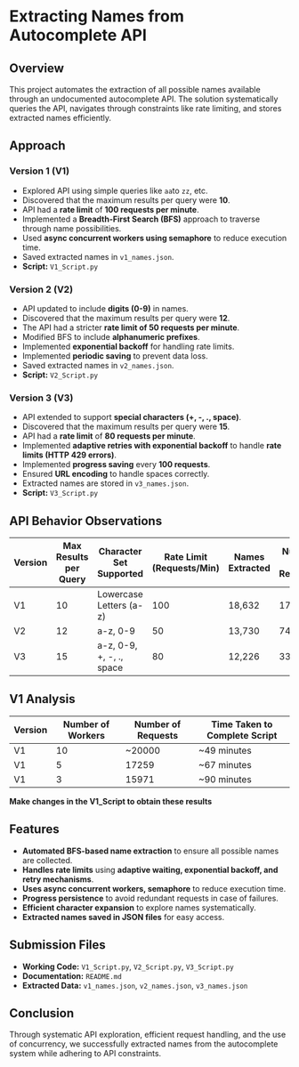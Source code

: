 # Extracting Names from Autocomplete API

## Overview
This project automates the extraction of all possible names available through an undocumented autocomplete API. The solution systematically queries the API, navigates through constraints like rate limiting, and stores extracted names efficiently.

## Approach
### **Version 1 (V1)**
- Explored API using simple queries like `aa`to `zz`, etc.
- Discovered that the maximum results per query were **10**.
- API had a **rate limit** of **100 requests per minute**.
- Implemented a **Breadth-First Search (BFS)** approach to traverse through name possibilities.
- Used **async concurrent workers using semaphore** to reduce execution time.
- Saved extracted names in `v1_names.json`.
- **Script:** `V1_Script.py`

### **Version 2 (V2)**
- API updated to include **digits (0-9)** in names.
- Discovered that the maximum results per query were **12**.
- The API had a stricter **rate limit of 50 requests per minute**.
- Modified BFS to include **alphanumeric prefixes**.
- Implemented **exponential backoff** for handling rate limits.
- Implemented **periodic saving** to prevent data loss.
- Saved extracted names in `v2_names.json`.
- **Script:** `V2_Script.py`

### **Version 3 (V3)**
- API extended to support **special characters (+, -, ., space)**.
- Discovered that the maximum results per query were **15**.
- API had a **rate limit** of **80 requests per minute**.
- Implemented **adaptive retries with exponential backoff** to handle **rate limits (HTTP 429 errors)**.
- Implemented **progress saving** every **100 requests**.
- Ensured **URL encoding** to handle spaces correctly.
- Extracted names are stored in `v3_names.json`.
- **Script:** `V3_Script.py`

## API Behavior Observations
| Version | Max Results per Query | Character Set Supported | Rate Limit (Requests/Min) | Names Extracted | Number of Requests |
|---------|---------------------- |-------------------------|-------------------------- |---------------- |------------------  |
| V1      | 10                    | Lowercase Letters (a-z) | 100                       | 18,632          | 17259              |
| V2      | 12                    | a-z, 0-9                | 50                        | 13,730          | 7416               |
| V3      | 15                    | a-z, 0-9, +, -, ., space| 80                        | 12,226          | 3393               |

## V1 Analysis
| Version | Number of Workers | Number of Requests |Time Taken to Complete Script|
|---------|-------------------|--------------------|-----------------------------|
| V1      | 10                | ~20000             | ~49 minutes                 |
| V1      | 5                 | 17259              | ~67 minutes                 |
| V1      | 3                 | 15971              | ~90 minutes                 |
**Make changes in the V1_Script to obtain these results**

## Features
- **Automated BFS-based name extraction** to ensure all possible names are collected.
- **Handles rate limits** using **adaptive waiting, exponential backoff, and retry mechanisms**.
- **Uses async concurrent workers, semaphore** to reduce execution time.
- **Progress persistence** to avoid redundant requests in case of failures.
- **Efficient character expansion** to explore names systematically.
- **Extracted names saved in JSON files** for easy access.

## Submission Files
- **Working Code:** `V1_Script.py`, `V2_Script.py`, `V3_Script.py`
- **Documentation:** `README.md`
- **Extracted Data:** `v1_names.json`, `v2_names.json`, `v3_names.json`

## Conclusion
Through systematic API exploration, efficient request handling, and the use of concurrency, we successfully extracted names from the autocomplete system while adhering to API constraints.

